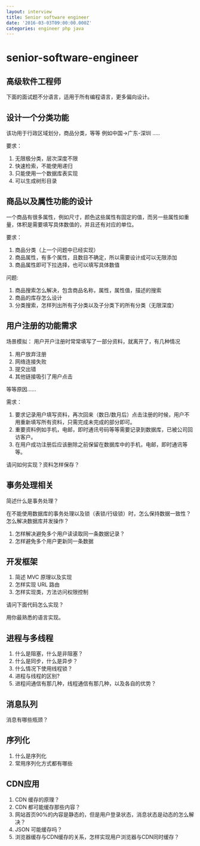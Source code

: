```yaml
---
layout: interview
title: Senior software engineer
date: '2016-03-03T09:00:00.000Z'
categories: engineer php java
---
```


# senior-software-engineer

## 高级软件工程师

下面的面试题不分语言，适用于所有编程语言，更多偏向设计。

## 设计一个分类功能

该功用于行政区域划分，商品分类，等等 例如中国-&gt;广东-深圳 .....

要求：

1. 无限极分类，层次深度不限
2. 快速检索，不能使用递归
3. 只能使用一个数据库表实现
4. 可以生成树形目录

## 商品以及属性功能的设计

一个商品有很多属性，例如尺寸，颜色这些属性有固定的值，而另一些属性如重量，体积是需要填写具体数值的，并且还有对应的单位。

要求：

1. 商品分类（上一个问题中已经实现）
2. 商品属性，有多个属性，且数目不确定，所以需要设计成可以无限添加
3. 商品属性即可下拉选择，也可以填写具体数值

问题:

1. 商品搜索怎么解决，包含商品名称，属性，属性值，描述的搜索
2. 商品的库存怎么设计
3. 分类搜索，怎样列出所有子分类以及子分类下的所有分类（无限深度）

## 用户注册的功能需求

场景模拟： 用户开户注册时常常填写了一部分资料，就离开了，有几种情况

1. 用户放弃注册
2. 网络连接失败
3. 提交出错
4. 其他链接吸引了用户点击

等等原因......

需求：

1. 要求记录用户填写资料，再次回来（数日/数月后）点击注册的时候，用户不用重新填写所有资料，只需完成未完成的部分即可。
2. 重要资料例如手机，电邮，即时通讯号码等等需要记录到数据库，已被公司回访客户。
3. 在用户成功注册后应该删除之前保留在数据库中的手机，电邮，即时通讯等等。

请问如何实现？资料怎样保存？

## 事务处理相关

简述什么是事务处理？

在不能使用数据库的事务处理以及锁（表锁/行级锁）时，怎么保持数据一致性？怎么解决数据库并发操作？

1. 怎样解决避免多个用户读读取同一条数据记录？
2. 怎样避免多个用户更新同一条数据

## 开发框架

1. 简述 MVC 原理以及实现
2. 怎样实现 URL 路由
3. 怎样实现类，方法访问权限控制

请问下面代码怎么实现？

用你最熟悉的语言实现。

## 进程与多线程

1. 什么是阻塞，什么是非阻塞？
2. 什么是同步，什么是异步？
3. 什么情况下使用线程锁？
4. 进程与线程的区别?
5. 进程间通信有那几种，线程通信有那几种，以及各自的优势？

## 消息队列

消息有哪些瓶颈？

## 序列化

1. 什么是序列化
2. 常用序列化方式都有哪些

## CDN应用

1. CDN 缓存的原理？
2. CDN 都可能缓存那些内容？
3. 网站首页90%的内容是静态的，但是用户登录状态，消息状态是动态的怎么解决？
4. JSON 可能缓存吗？
5. 浏览器缓存与CDN缓存的关系，怎样实现用户浏览器与CDN同时缓存？

